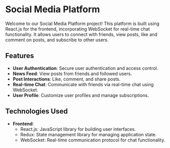 # Social Media Platform

Welcome to our Social Media Platform project! This platform is built using React.js for the frontend, incorporating WebSocket for real-time chat functionality. It allows users to connect with friends, view posts, like and comment on posts, and subscribe to other users.

## Features

- **User Authentication**: Secure user authentication and access control.
- **News Feed**: View posts from friends and followed users.
- **Post Interactions**: Like, comment, and share posts.
- **Real-time Chat**: Communicate with friends via real-time chat using WebSocket.
- **User Profile**: Customize user profiles and manage subscriptions.

## Technologies Used

- **Frontend**:
  - React.js: JavaScript library for building user interfaces.
  - Redux: State management library for managing application state.
  - WebSocket: Real-time communication protocol for chat functionality.


